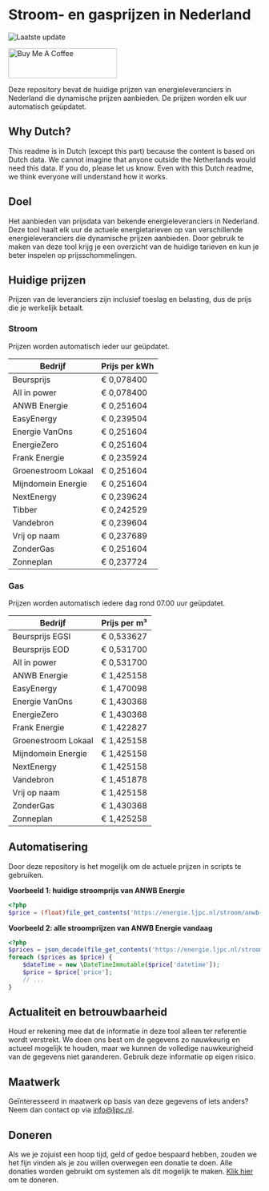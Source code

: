 # Stroom- en gasprijzen in Nederland

![Laatste update](https://img.shields.io/badge/laatste%20update-2025--02--08%2000%3A00%20CET-brightgreen)

<a href="https://www.buymeacoffee.com/Lars-" target="_blank"><img src="https://cdn.buymeacoffee.com/buttons/v2/default-orange.png" alt="Buy Me A Coffee" height="60" style="height: 60px !important;width: 217px !important;" ></a>

Deze repository bevat de huidige prijzen van energieleveranciers in Nederland die dynamische prijzen aanbieden. De prijzen worden elk uur automatisch geüpdatet.

## Why Dutch?

This readme is in Dutch (except this part) because the content is based on Dutch data. We cannot imagine that anyone outside the Netherlands would need this data. If you do, please let us know. Even with this Dutch readme, we think
everyone will understand how it works.

## Doel

Het aanbieden van prijsdata van bekende energieleveranciers in Nederland. Deze tool haalt elk uur de actuele energietarieven op van verschillende energieleveranciers die dynamische prijzen aanbieden. Door gebruik te maken van deze tool
krijg je een overzicht van de huidige tarieven en kun je beter inspelen op prijsschommelingen.

## Huidige prijzen

Prijzen van de leveranciers zijn inclusief toeslag en belasting, dus de prijs die je werkelijk betaalt.

### Stroom

Prijzen worden automatisch ieder uur geüpdatet.

 Bedrijf | Prijs per kWh 
---------|---------------
Beursprijs | € 0,078400
All in power | € 0,078400
ANWB Energie | € 0,251604
EasyEnergy | € 0,239504
Energie VanOns | € 0,251604
EnergieZero | € 0,251604
Frank Energie | € 0,235924
Groenestroom Lokaal | € 0,251604
Mijndomein Energie | € 0,251604
NextEnergy | € 0,239624
Tibber | € 0,242529
Vandebron | € 0,239604
Vrij op naam | € 0,237689
ZonderGas | € 0,251604
Zonneplan | € 0,237724


### Gas

Prijzen worden automatisch iedere dag rond 07.00 uur geüpdatet.

 Bedrijf | Prijs per m³ 
---------|--------------
Beursprijs EGSI | € 0,533627
Beursprijs EOD | € 0,531700
All in power | € 0,531700
ANWB Energie | € 1,425158
EasyEnergy | € 1,470098
Energie VanOns | € 1,430368
EnergieZero | € 1,430368
Frank Energie | € 1,422827
Groenestroom Lokaal | € 1,425158
Mijndomein Energie | € 1,425158
NextEnergy | € 1,425158
Vandebron | € 1,451878
Vrij op naam | € 1,425158
ZonderGas | € 1,430368
Zonneplan | € 1,425258


## Automatisering

Door deze repository is het mogelijk om de actuele prijzen in scripts te gebruiken.

**Voorbeeld 1: huidige stroomprijs van ANWB Energie**

```php
<?php
$price = (float)file_get_contents('https://energie.ljpc.nl/stroom/anwb-energie-nu.txt');

```

**Voorbeeld 2: alle stroomprijzen van ANWB Energie vandaag**

```php
<?php
$prices = json_decode(file_get_contents('https://energie.ljpc.nl/stroom/all-in-power-vandaag.json'),true);
foreach ($prices as $price) {
    $dateTime = new \DateTimeImmutable($price['datetime']);
    $price = $price['price'];
    // ...
}
```

## Actualiteit en betrouwbaarheid

Houd er rekening mee dat de informatie in deze tool alleen ter referentie wordt verstrekt. We doen ons best om de gegevens zo nauwkeurig en actueel mogelijk te houden, maar we kunnen de volledige nauwkeurigheid van de gegevens niet
garanderen. Gebruik deze informatie op eigen risico.

## Maatwerk

Geïnteresseerd in maatwerk op basis van deze gegevens of iets anders? Neem dan contact op
via [info@ljpc.nl](mailto:info@ljpc.nl?subject=Energie%20prijzen).

## Doneren

Als we je zojuist een hoop tijd, geld of gedoe bespaard hebben, zouden we het fijn vinden als je zou willen overwegen een
donatie te doen. Alle donaties worden gebruikt om systemen als dit mogelijk te
maken. [Klik hier](https://www.buymeacoffee.com/Lars-) om te doneren.
